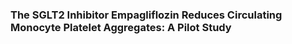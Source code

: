 ### The SGLT2 Inhibitor Empagliflozin Reduces Circulating Monocyte Platelet Aggregates: A Pilot Study
